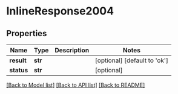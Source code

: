 # InlineResponse2004

## Properties
Name | Type | Description | Notes
------------ | ------------- | ------------- | -------------
**result** | **str** |  | [optional] [default to 'ok']
**status** | **str** |  | [optional] 

[[Back to Model list]](../README.md#documentation-for-models) [[Back to API list]](../README.md#documentation-for-api-endpoints) [[Back to README]](../README.md)

